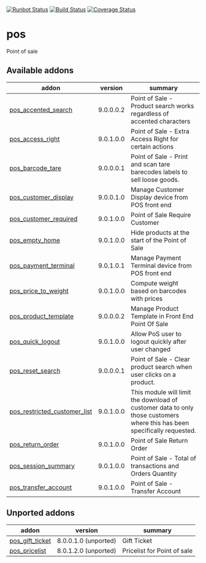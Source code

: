 [![Runbot Status](https://runbot.odoo-community.org/runbot/badge/flat/184/9.0.svg)](https://runbot.odoo-community.org/runbot/repo/github-com-oca-pos-184)
[![Build Status](https://travis-ci.org/OCA/pos.svg?branch=9.0)](https://travis-ci.org/OCA/pos)
[![Coverage Status](https://coveralls.io/repos/OCA/pos/badge.png?branch=9.0)](https://coveralls.io/r/OCA/pos?branch=9.0)

pos
===

Point of sale

[//]: # (addons)

Available addons
----------------
addon | version | summary
--- | --- | ---
[pos_accented_search](pos_accented_search/) | 9.0.0.0.2 | Point of Sale - Product search works regardless of accented characters
[pos_access_right](pos_access_right/) | 9.0.1.0.0 | Point of Sale - Extra Access Right for certain actions
[pos_barcode_tare](pos_barcode_tare/) | 9.0.0.0.1 | Point of Sale - Print and scan tare barecodes labels to sell loose goods.
[pos_customer_display](pos_customer_display/) | 9.0.0.1.0 | Manage Customer Display device from POS front end
[pos_customer_required](pos_customer_required/) | 9.0.1.0.0 | Point of Sale Require Customer
[pos_empty_home](pos_empty_home/) | 9.0.1.0.0 | Hide products at the start of the Point of Sale
[pos_payment_terminal](pos_payment_terminal/) | 9.0.1.0.1 | Manage Payment Terminal device from POS front end
[pos_price_to_weight](pos_price_to_weight/) | 9.0.1.0.0 | Compute weight based on barcodes with prices
[pos_product_template](pos_product_template/) | 9.0.0.0.2 | Manage Product Template in Front End Point Of Sale
[pos_quick_logout](pos_quick_logout/) | 9.0.1.0.0 | Allow PoS user to logout quickly after user changed
[pos_reset_search](pos_reset_search/) | 9.0.0.0.1 | Point of Sale - Clear product search when user clicks on a product.
[pos_restricted_customer_list](pos_restricted_customer_list/) | 9.0.1.0.0 | This module will limit the download of customer data to only those customers where this has been specifically requested.
[pos_return_order](pos_return_order/) | 9.0.1.0.0 | Point of Sale Return Order
[pos_session_summary](pos_session_summary/) | 9.0.1.0.0 | Point of Sale - Total of transactions and Orders Quantity
[pos_transfer_account](pos_transfer_account/) | 9.0.1.0.0 | Point of Sale - Transfer Account


Unported addons
---------------
addon | version | summary
--- | --- | ---
[pos_gift_ticket](pos_gift_ticket/) | 8.0.0.1.0 (unported) | Gift Ticket
[pos_pricelist](pos_pricelist/) | 8.0.1.2.0 (unported) | Pricelist for Point of sale

[//]: # (end addons)

